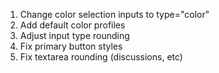 1. Change color selection inputs to type="color"
1. Add default color profiles
1. Adjust input type rounding
1. Fix primary button styles
1. Fix textarea rounding (discussions, etc)